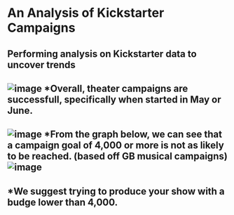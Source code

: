 # An Analysis of Kickstarter Campaigns
Performing analysis on Kickstarter data to uncover trends
---
![image](https://user-images.githubusercontent.com/90978927/133896569-f14bf6b2-9dc9-47ad-b113-432c85a40c64.png)
*Overall, theater campaigns are successfull, specifically when started in May or June. 
---
![image](https://user-images.githubusercontent.com/90978927/133896631-d1278e21-7fd9-4a66-8db5-a6833307b031.png)
*From the graph below, we can see that a campaign goal of 4,000 or more is not as likely to be reached. (based off GB musical campaigns)
![image](https://user-images.githubusercontent.com/90978927/133896859-9f492ce0-a113-4e0f-9f06-c6390391e721.png)
---
*We suggest trying to produce your show with a budge lower than 4,000. 
---
